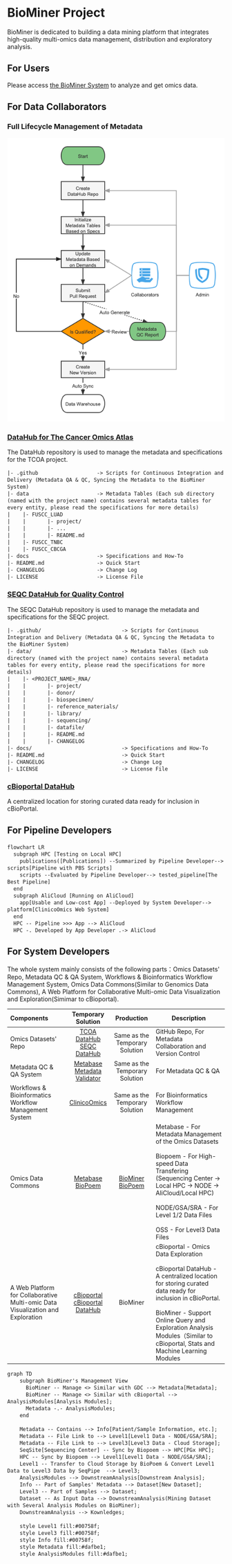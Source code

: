 # BioMiner Project
BioMiner is dedicated to building a data mining platform that integrates high-quality multi-omics data management, distribution and exploratory analysis.

## For Users
Please access [the BioMiner System](http://biominer.3steps.cn) to analyze and get omics data.

## For Data Collaborators
### Full Lifecycle Management of Metadata

![Lifecycle](https://raw.githubusercontent.com/biominer-lab/.github/master/profile/lifecycle.png)

### [DataHub for The Cancer Omics Atlas](https://github.com/biominer-lab/datahub)

The DataHub repository is used to manage the metadata and specifications for the TCOA project.

```
|- .github                   -> Scripts for Continuous Integration and Delivery (Metadata QA & QC, Syncing the Metadata to the BioMiner System)
|- data                      -> Metadata Tables (Each sub directory (named with the project name) contains several metadata tables for every entity, please read the specifications for more details)
|    |- FUSCC_LUAD
|    |       |- project/
|    |       |- ...
|    |       |- README.md
|    |- FUSCC_TNBC
|    |- FUSCC_CBCGA
|- docs                      -> Specifications and How-To
|- README.md                 -> Quick Start
|- CHANGELOG                 -> Change Log
|- LICENSE                   -> License File
```

### [SEQC DataHub for Quality Control](https://github.com/biominer-lab/seqc-datahub)

The SEQC DataHub repository is used to manage the metadata and specifications for the SEQC project.

```
|- .github/                          -> Scripts for Continuous Integration and Delivery (Metadata QA & QC, Syncing the Metadata to the BioMiner System)
|- data/                             -> Metadata Tables (Each sub directory (named with the project name) contains several metadata tables for every entity, please read the specifications for more details)
|    |- <PROJECT_NAME>_RNA/
|    |       |- project/
|    |       |- donor/
|    |       |- biospecimen/
|    |       |- reference_materials/
|    |       |- library/
|    |       |- sequencing/
|    |       |- datafile/
|    |       |- README.md
|    |       |- CHANGELOG
|- docs/                             -> Specifications and How-To
|- README.md                         -> Quick Start
|- CHANGELOG                         -> Change Log
|- LICENSE                           -> License File
```

### [cBioportal DataHub](https://github.com/biominer-lab/cbioportal-datahub)

A centralized location for storing curated data ready for inclusion in cBioPortal.

## For Pipeline Developers

```mermaid
flowchart LR
  subgraph HPC [Testing on Local HPC]
    publications([Publications]) --Summarized by Pipeline Developer--> scripts[Pipeline with PBS Scripts]
    scripts --Evaluated by Pipeline Developer--> tested_pipeline[The Best Pipeline]
  end
  subgraph AliCloud [Running on AliCloud]
    app[Usable and Low-cost App] --Deployed by System Developer--> platform[ClinicoOmics Web System]
  end
  HPC -- Pipeline >>> App --> AliCloud
  HPC -. Developed by App Developer .-> AliCloud
```

## For System Developers

The whole system mainly consists of the following parts：Omics Datasets' Repo, Metadata QC & QA System, Workflows & Bioinformatics Workflow Management System, Omics Data Commons(Similar to Genomics Data Commons), A Web Platform for Collaborative Multi-omic Data Visualization and Exploration(Simimar to cBioportal).

| Components                                                                     |                                                        Temporary Solution                                                        |                                            Production                                             | Description                                                                                                                                                                                                                                                                               |
| :----------------------------------------------------------------------------- | :------------------------------------------------------------------------------------------------------------------------------: | :-----------------------------------------------------------------------------------------------: | ----------------------------------------------------------------------------------------------------------------------------------------------------------------------------------------------------------------------------------------------------------------------------------------- |
| Omics Datasets' Repo                                                           |     [TCOA DataHub](https://github.com/biominer-lab/datahub)<br/>[SEQC DataHub](https://github.com/biominer-lab/seqc-datahub)     |                                  Same as the Temporary Solution                                   | GitHub Repo, For Metadata Collaboration and Version Control                                                                                                                                                                                                                               |
| Metadata QC & QA System                                                        |        [Metabase](https://github.com/yjcyxky/metabase)<br/>[Metadata Validator](https://github.com/yjcyxky/metadata-tool)        |                                  Same as the Temporary Solution                                   | For Metadata QC & QA                                                                                                                                                                                                                                                                      |
| Workflows & Bioinformatics Workflow Management System                          |                                     [ClinicoOmics](https://github.com/yjcyxky/clinico-omics)                                     |                                  Same as the Temporary Solution                                   | For Bioinformatics Workflow Management                                                                                                                                                                                                                                                    |
| Omics Data Commons                                                             |                [Metabase](https://github.com/yjcyxky/metabase)<br/>[BioPoem](https://github.com/yjcyxky/biopoem)                 | [BioMiner](https://github.com/yjcyxky/biominer)<br/>[BioPoem](https://github.com/yjcyxky/biopoem) | Metabase - For Metadata Management of the Omics Datasets<br/><br/>Biopoem - For High-speed Data Transfering (Sequencing Center -> Local HPC -> NODE -> AliCloud/Local HPC)<br/><br/>NODE/GSA/SRA - For Level 1/2 Data Files<br/><br/>OSS - For Level3 Data Files                          |
| A Web Platform for Collaborative Multi-omic Data Visualization and Exploration | [cBioportal](https://github.com/yjcyxky/cbioportal)<br/>[cBioportal DataHub](https://github.com/biominer-lab/cbioportal-datahub) |                                             BioMiner                                              | cBioportal - Omics Data Exploration<br/><br/>cBioportal DataHub - A centralized location for storing curated data ready for inclusion in cBioPortal.<br/><br/>BioMiner - Support Online Query and Exploration Analysis Modules（Similar to cBioportal, Stats and Machine Learning Modules |

```mermaid
graph TD
    subgraph BioMiner's Management View
      BioMiner -- Manage <> Similar with GDC --> Metadata[Metadata];
      BioMiner -- Manage <> Similar with cBioportal --> AnalysisModules[Analysis Modules];
      Metadata -.- AnalysisModules;
    end

    Metadata -- Contains --> Info[Patient/Sample Information, etc.];
    Metadata -- File Link to --> Level1[Level1 Data - NODE/GSA/SRA];
    Metadata -- File Link to --> Level3[Level3 Data - Cloud Storage];
    SeqSite[Sequencing Center] -- Sync by Biopoem --> HPC[PGx HPC];
    HPC -- Sync by Biopoem --> Level1[Level1 Data - NODE/GSA/SRA];
    Level1 -- Transfer to Cloud Storage by BioPoem & Convert Level1 Data to Level3 Data by SeqPipe  --> Level3;
    AnalysisModules --> DownstreamAnalysis[Downstream Analysis];
    Info -- Part of Samples' Metadata --> Dataset[New Dataset];
    Level3 -- Part of Samples --> Dataset;
    Dataset -- As Input Data --> DownstreamAnalysis(Mining Dataset with Several Analysis Modules on BioMiner);
    DownstreamAnalysis --> Kownledges;
    
    style Level1 fill:#00758f;
    style Level3 fill:#00758f;
    style Info fill:#00758f;
    style Metadata fill:#dafbe1;
    style AnalysisModules fill:#dafbe1;
```
